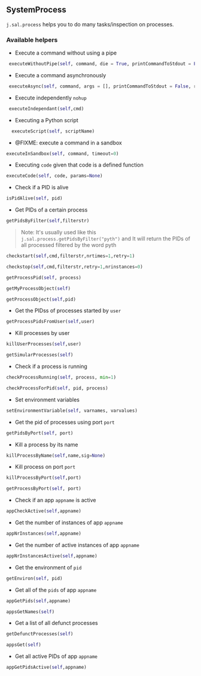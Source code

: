 ## SystemProcess

`j.sal.process` helps you to do many tasks/inspection on processes.


### Available helpers

* Execute a command without using a pipe

```py
 executeWithoutPipe(self, command, die = True, printCommandToStdout = False)
```

* Execute a command asynchronously 

```py
 executeAsync(self, command, args = [], printCommandToStdout = False, redirectStreams = True, argsInCommand = False, useShell = None, outputToStdout=True):
```

* Execute independently `nohup` 

```py
 executeIndependant(self,cmd)
```

* Executing a Python script

```py
  executeScript(self, scriptName)
```

* @FIXME: execute a command in a sandbox

```py
executeInSandbox(self, command, timeout=0)
```

* Executing `code` given that code is a defined function

```py
executeCode(self, code, params=None)
```

* Check if a PID is alive

```py
isPidAlive(self, pid)
```

* Get PIDs of a certain process

```py
getPidsByFilter(self,filterstr)
```

> Note: It's usually used like this ```j.sal.process.getPidsByFilter("pyth")``` and It will return the PIDs of all processed filtered by the word pyth

```py
checkstart(self,cmd,filterstr,nrtimes=1,retry=1)
```

```py
checkstop(self,cmd,filterstr,retry=1,nrinstances=0)
```

```py
getProcessPid(self, process)
```

```py
getMyProcessObject(self)
```

```py
getProcessObject(self,pid)
```

* Get the PIDss of processes started by `user`

```py
getProcessPidsFromUser(self,user)
```

* Kill processes by user

```py
killUserProcesses(self,user)
```

```py
getSimularProcesses(self)
```

 * Check if a process is running

```py
checkProcessRunning(self, process, min=1)
```

```py
checkProcessForPid(self, pid, process)
```

* Set environment variables 

```py
setEnvironmentVariable(self, varnames, varvalues)
```

* Get the pid of processes using port `port`

```py
getPidsByPort(self, port)
```

* Kill a process by its name

```py
killProcessByName(self,name,sig=None)
```

* Kill process on port `port`

```py
killProcessByPort(self,port)
```

```py
getProcessByPort(self, port)
```

* Check if an app `appname` is active

```py
appCheckActive(self,appname)
```

* Get the number of instances of app `appname`

```py
appNrInstances(self,appname)
```

* Get the number of active instances of app `appname`

```py
appNrInstancesActive(self,appname)
```

* Get the environment of `pid`

```py
getEnviron(self, pid)
```

* Get all of the `pids` of app `appname`

```py
appGetPids(self,appname)
```

```py
appsGetNames(self)
```

* Get a list of all defunct processes

```py
getDefunctProcesses(self)
```

```py
appsGet(self)
```

* Get all active PIDs of app `appname`

```py
appGetPidsActive(self,appname)
```